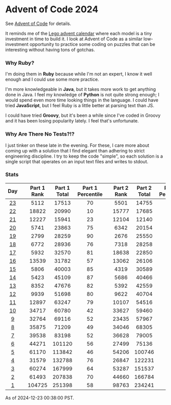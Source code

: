 # Advent of Code 2024

See [Advent of Code](https://adventofcode.com/2024/) for details.

It reminds me of the
[Lego advent calendar](https://www.lego.com/en-us/holiday-gifts/advent-calendars)
where each model is a tiny investment in time to build it.  I look at Advent of
Code as a similar low-investment opportunity to practice some coding on puzzles
that can be interesting without having tons of gotchas.

### Why Ruby?

I'm doing them in **Ruby** because while I'm not an expert, I know it well
enough and I could use some more practice.

I'm more knowledgeable in **Java**, but it takes more work to get anything done
in Java.  I feel my knowledge of **Python** is not quite strong enough; I would
spend even more time looking things in the language.  I could have tried
**JavaScript**, but I feel Ruby is a little better at parsing text than JS.

I could have tried **Groovy**, but it's been a while since I've coded in Groovy
and it has been losing popularity lately.  I feel that's unfortunate.

### Why Are There No Tests?!?

I just tinker on these late in the evening.  For these, I care more about coming
up with a solution that I find elegant than adhering to strict engineering
discipline.  I try to keep the code "simple", so each solution is a single
script that operates on an input text files and writes to stdout.

### Stats

|     Day     |  | Part 1 Rank | Part 1 Total | Part 1 Percentile |  | Part 2 Rank | Part 2 Total | Part 2 Percentile |
|:-----------:|--|:-----------:|:------------:|:-----------------:|--|:-----------:|:------------:|:-----------------:|
| [23](day23) |  |    5112     |    17513     |        70         |  |    5501     |    14755     |        62         |
| [22](day22) |  |    18822    |    20990     |        10         |  |    15777    |    17685     |        10         |
| [21](day21) |  |    12227    |    15941     |        23         |  |    12104    |    12140     |         0         |
| [20](day20) |  |    5741     |    23863     |        75         |  |    6342     |    20154     |        68         |
| [19](day19) |  |    2799     |    28259     |        90         |  |    2676     |    25550     |        89         |
| [18](day18) |  |    6772     |    28936     |        76         |  |    7318     |    28258     |        74         |
| [17](day17) |  |    5932     |    32570     |        81         |  |    18638    |    22850     |        18         |
| [16](day16) |  |    13539    |    31782     |        57         |  |    13062    |    26106     |        49         |
| [15](day15) |  |    5806     |    40003     |        85         |  |    4319     |    30589     |        85         |
| [14](day14) |  |    5423     |    45109     |        87         |  |    5686     |    40466     |        85         |
| [13](day13) |  |    8352     |    47676     |        82         |  |    5392     |    42559     |        87         |
| [12](day12) |  |    9939     |    51698     |        80         |  |    9622     |    40704     |        76         |
| [11](day11) |  |    12897    |    63247     |        79         |  |    10107    |    54516     |        81         |
| [10](day10) |  |    34717    |    60780     |        42         |  |    33627    |    59460     |        43         |
| [9](day09)  |  |    32764    |    69116     |        52         |  |    23435    |    57967     |        59         |
| [8](day08)  |  |    35875    |    71209     |        49         |  |    34046    |    68305     |        50         |
| [7](day07)  |  |    39538    |    83198     |        52         |  |    36628    |    79005     |        53         |
| [6](day06)  |  |    44271    |    101120    |        56         |  |    27499    |    75136     |        63         |
| [5](day05)  |  |    61170    |    113842    |        46         |  |    54206    |    100746    |        46         |
| [4](day04)  |  |    31579    |    132788    |        76         |  |    26847    |    122231    |        78         |
| [3](day03)  |  |    60274    |    167999    |        64         |  |    53287    |    151537    |        64         |
| [2](day02)  |  |    61493    |    207838    |        70         |  |    44660    |    166784    |        73         |
| [1](day01)  |  |   104725    |    251398    |        58         |  |    98763    |    234241    |        57         |

As of 2024-12-23 00:38:00 PST.
